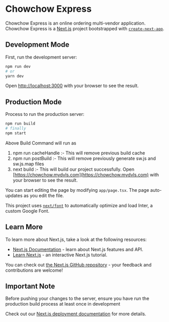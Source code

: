 # Chowchow Express

Chowchow Express is an online ordering multi-vendor application.
Chowchow Express is a [Next.js](https://nextjs.org/) project bootstrapped with [`create-next-app`](https://github.com/vercel/next.js/tree/canary/packages/create-next-app).

## Development Mode

First, run the development server:

```bash
npm run dev
# or
yarn dev
```

Open [http://localhost:3000](http://localhost:3000) with your browser to see the result.

## Production Mode

Process to run the production server:

```bash
npm run build
# finally
npm start
```

Above Build Command will run as

1. npm run cacheHandle :- This will remove previous build cache
2. npm run postBuild :- This will remove previously generate sw.js and sw.js.map files
3. next build :- This will build our project successfully.
   Open [https://chowchow.mydvls.com](https://chowchow.mydvls.com) with your browser to see the result.

You can start editing the page by modifying `app/page.tsx`. The page auto-updates as you edit the file.

This project uses [`next/font`](https://nextjs.org/docs/basic-features/font-optimization) to automatically optimize and load Inter, a custom Google Font.

## Learn More

To learn more about Next.js, take a look at the following resources:

- [Next.js Documentation](https://nextjs.org/docs) - learn about Next.js features and API.
- [Learn Next.js](https://nextjs.org/learn) - an interactive Next.js tutorial.

You can check out [the Next.js GitHub repository](https://github.com/vercel/next.js/) - your feedback and contributions are welcome!

## Important Note

Before pushing your changes to the server, ensure you have run the production build process at least once in development

Check out our [Next.js deployment documentation](https://nextjs.org/docs/deployment) for more details.
